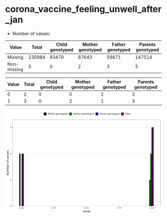 # corona_vaccine_feeling_unwell_after_jan
- Number of values:

| Value | Total | Child genotyped | Mother genotyped | Father genotyped | Parents genotyped |
| ----- | ----- | --------------- | ---------------- | ---------------- |---------------- |
| Missing | 230984 | 83470 | 87643 | 59871 | 147514 |
| Non-missing | 5 | 0 | 2 | 3 | 5 |

| Value | Total | Child genotyped | Mother genotyped | Father genotyped | Parents genotyped |
| ----- | ----- | --------------- | ---------------- | ---------------- |---------------- |
| 0 | 2 | 0 | 0 | 2 | 2 |
| 1 | 3 | 0 | 2 | 1 | 3 |



![](corona_vaccine_feeling_unwell_after_jan_n.png)



